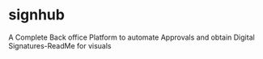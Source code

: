 # signhub
A Complete Back office Platform to automate Approvals and obtain Digital Signatures-ReadMe for visuals
